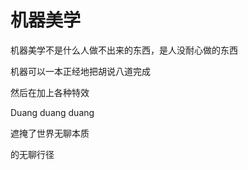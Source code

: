 # 机器美学

机器美学不是什么人做不出来的东西，是人没耐心做的东西

机器可以一本正经地把胡说八道完成

然后在加上各种特效

Duang duang duang

遮掩了世界无聊本质

的无聊行径
